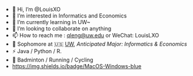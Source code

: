- 👋 Hi, I’m @LouisXO
- 👀 I’m interested in Informatics and Economics
- 🌱 I’m currently learning in UW~
- 💞️ I’m looking to collaborate on anything
- 📫 How to reach me : qleng@uw.edu or WeChat: LouisLXO
- 🍻 Sophomore at 🇺🇸 [UW](uw.edu), _Anticipated Major: Informatics & Economics_
- ⚡ Java / Python / R.
- 🏃 Badminton / Running / Cycling
- https://img.shields.io/badge/MacOS-Windows-blue
<!---
LouisXO/LouisXO is a ✨ special ✨ repository because its `README.md` (this file) appears on your GitHub profile.
You can click the Preview link to take a look at your changes.
--->
